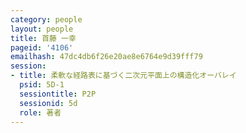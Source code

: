 ```yaml
---
category: people
layout: people
title: 首藤 一幸
pageid: '4106'
emailhash: 47dc4db6f26e20ae8e6764e9d39fff79
session:
- title: 柔軟な経路表に基づく二次元平面上の構造化オーバレイ
  psid: 5D-1
  sessiontitle: P2P
  sessionid: 5d
  role: 著者
---
```

